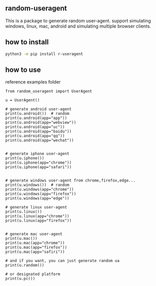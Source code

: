 ##  random-useragent

This is a package to generate random user-agent. support simulating windows, linux, mac, android and simulating multiple browser clients.

## how to install

```bash
python3 -m pip install r-useragent
```

##  how to use

reference examples folder

```
from random_useragent import UserAgent

u = UserAgent()

# generate android user-agent
print(u.android())  # random
print(u.android(app="app"))
print(u.android(app="webview"))
print(u.android(app="uc"))
print(u.android(app="baidu"))
print(u.android(app="qq"))
print(u.android(app="wechat"))


# generate iphone user-agent
print(u.iphone())
print(u.iphone(app="chrome"))
print(u.iphone(app="safari"))


# generate windows user-agent from chrome,firefox,edge...
print(u.windows())  # random
print(u.windows(app="chrome"))
print(u.windows(app="firefox"))
print(u.windows(app="edge"))

# generate linux user-agent
print(u.linux())
print(u.linux(app="chrome"))
print(u.linux(app="firefox"))


# generate mac user-agent
print(u.mac())
print(u.mac(app="chrome"))
print(u.mac(app="firefox"))
print(u.mac(app="safiri"))

# and if you want, you can just generate random ua
print(u.random())

# or designated platform
print(u.pc())
```

